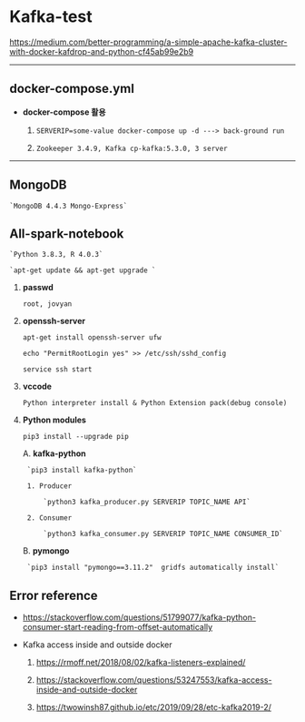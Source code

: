 # **Kafka-test**

https://medium.com/better-programming/a-simple-apache-kafka-cluster-with-docker-kafdrop-and-python-cf45ab99e2b9

- - -

## **docker-compose.yml**

* **docker-compose 활용**

    1. `SERVERIP=some-value docker-compose up -d ---> back-ground run`

    2. `Zookeeper 3.4.9, Kafka cp-kafka:5.3.0, 3 server`

 - - -

## **MongoDB**

    `MongoDB 4.4.3 Mongo-Express`

## **All-spark-notebook**

    `Python 3.8.3, R 4.0.3`

    `apt-get update && apt-get upgrade `

1. **passwd**

    `root, jovyan`

2. **openssh-server**

    `apt-get install openssh-server ufw`

    `echo "PermitRootLogin yes" >> /etc/ssh/sshd_config`

    `service ssh start`

3. **vccode**

    `Python interpreter install & Python Extension pack(debug console)`

3. **Python modules**

    `pip3 install --upgrade pip`

    A. **kafka-python**

        `pip3 install kafka-python`

        1. Producer

            `python3 kafka_producer.py SERVERIP TOPIC_NAME API`

        2. Consumer

            `python3 kafka_consumer.py SERVERIP TOPIC_NAME CONSUMER_ID`

    B. **pymongo**

        `pip3 install "pymongo==3.11.2"  gridfs automatically install` 

## **Error reference**

 * https://stackoverflow.com/questions/51799077/kafka-python-consumer-start-reading-from-offset-automatically

* Kafka access inside and outside docker

    1. https://rmoff.net/2018/08/02/kafka-listeners-explained/

    2. https://stackoverflow.com/questions/53247553/kafka-access-inside-and-outside-docker

    3. https://twowinsh87.github.io/etc/2019/09/28/etc-kafka2019-2/